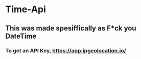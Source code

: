 # Time-Api
## This was made spesiffically as F*ck you DateTime
### To get an API Key, <https://app.ipgeolocation.io/>
